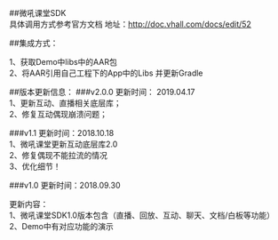 ##微吼课堂SDK  
具体调用方式参考官方文档  地址：http://doc.vhall.com/docs/edit/52

##集成方式：

1、获取Demo中libs中的AAR包  
2、将AAR引用自己工程下的App中的Libs 并更新Gradle

##版本更新信息：
###v2.0.0 更新时间： 2019.04.17    
1、更新互动、直播相关底层库；  
2、修复互动偶现崩溃问题；  


###v1.1 更新时间：2018.10.18  
1、微吼课堂更新互动底层库2.0   
2、修复偶现不能拉流的情况  
3、优化细节！

###v1.0 更新时间：2018.09.30

更新内容：  
1、微吼课堂SDK1.0版本包含（直播、回放、互动、聊天、文档/白板等功能）  
2、Demo中有对应功能的演示





